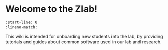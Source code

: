 # Welcome to the Zlab!
```{literalinclude} ascii_logo.txt
:start-line: 0
:lineno-match:
```
This wiki is intended for onboarding new students into the lab, by providing tutorials and guides about common software used in our lab and research.

